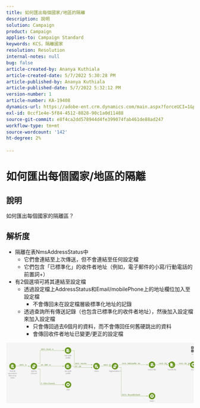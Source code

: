 ```yaml
---
title: 如何匯出每個國家/地區的隔離
description: 說明
solution: Campaign
product: Campaign
applies-to: Campaign Standard
keywords: KCS，隔離國家
resolution: Resolution
internal-notes: null
bug: false
article-created-by: Ananya Kuthiala
article-created-date: 5/7/2022 5:30:28 PM
article-published-by: Ananya Kuthiala
article-published-date: 5/7/2022 5:32:12 PM
version-number: 1
article-number: KA-19408
dynamics-url: https://adobe-ent.crm.dynamics.com/main.aspx?forceUCI=1&pagetype=entityrecord&etn=knowledgearticle&id=72a54362-2bce-ec11-a7b5-0022480a8e40
exl-id: 0ccf1e4e-5f84-4512-8828-90c1a0d11488
source-git-commit: e8f4ca2dd578944d4fe399074fab461de88ad247
workflow-type: tm+mt
source-wordcount: '142'
ht-degree: 2%

---
```


# 如何匯出每個國家/地區的隔離

## 說明

如何匯出每個國家的隔離區？

## 解析度


- 隔離在表NmsAddressStatus中
   - 它們會連結至上次傳送，但不會連結至任何設定檔
   - 它們包含「已標準化」的收件者地址（例如，電子郵件的小寫/行動電話的前置詞+）
- 有2個選項可將其連結至設定檔
   - 透過設定檔上AddressStatus和Email/mobilePhone上的地址欄位加入至設定檔
      - 不會傳回未在設定檔層級標準化地址的記錄
   - 透過查詢所有傳送記錄（也包含已標準化的收件者地址），然後加入設定檔來加入設定檔
      - 只會傳回過去6個月的資料，而不會傳回任何舊硬跳出的資料
      - 會傳回收件者地址已變更/更正的設定檔


![](assets/9aa27d94-2bce-ec11-a7b5-0022480a8e40.png)
